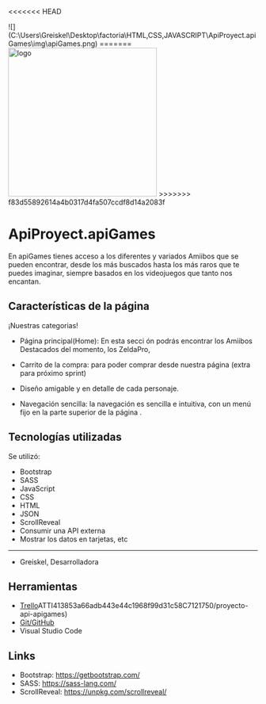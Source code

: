
<<<<<<< HEAD
<div>
![](C:\Users\Greiskel\Desktop\factoria\HTML,CSS,JAVASCRIPT\ApiProyect.apiGames\img\apiGames.png)
=======
<div class="logo">
<img src="C:\Users\Greiskel\Desktop\factoria\HTML,CSS,JAVASCRIPT\ApiProyect.apiGames\img\apiGames.png" alt="logo" width="300px">
>>>>>>> f83d55892614a4b0317d4fa507ccdf8d14a2083f
</div>

# ApiProyect.apiGames
En apiGames tienes acceso a los diferentes y variados Amiibos que se pueden encontrar, desde los más buscados hasta los más raros que te puedes imaginar, siempre basados en los videojuegos que tanto nos encantan.

## Características de la página
¡Nuestras categorias!

* Página principal(Home): En esta secci
ón podrás encontrar los Amiibos Destacados del momento, los ZeldaPro, 

* Carrito de la compra: para poder comprar desde nuestra página (extra para próximo sprint)
* Diseño amigable y en detalle de cada personaje.
* Navegación sencilla: la navegación es sencilla e intuitiva, con un menú fijo en la parte superior de la página .

## Tecnologías utilizadas
Se utilizó:

* Bootstrap
* SASS
* JavaScript
* CSS
* HTML
* JSON
* ScrollReveal
* Consumir una API externa
* Mostrar los datos en tarjetas, etc

---------------------------------
* Greiskel, Desarrolladora

## Herramientas

* [Trello](https://trello.com/invite/b/W6a4X8Bu)ATTI413853a66adb443e44c1968f99d31c58C7121750/proyecto-api-apigames)
* [Git/GitHub](https://github.com/GreiskelS/ApiProyect.apiGames.git)
* Visual Studio Code


## Links
* Bootstrap: https://getbootstrap.com/
* SASS: https://sass-lang.com/
* ScrollReveal: https://unpkg.com/scrollreveal/
